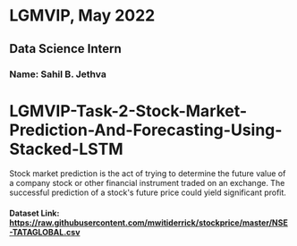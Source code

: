 # LGMVIP, May 2022
## Data Science Intern
### Name: Sahil B. Jethva
# LGMVIP-Task-2-Stock-Market-Prediction-And-Forecasting-Using-Stacked-LSTM
Stock market prediction is the act of trying to determine the future value of a company stock or other financial instrument traded on an exchange. The successful prediction of a stock's future price could yield significant profit.
#### Dataset Link: https://raw.githubusercontent.com/mwitiderrick/stockprice/master/NSE-TATAGLOBAL.csv
